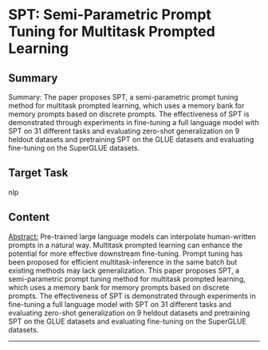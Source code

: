 # SPT: Semi-Parametric Prompt Tuning for Multitask Prompted Learning

## Summary

Summary: The paper proposes SPT, a semi-parametric prompt tuning method for multitask prompted learning, which uses a memory bank for memory prompts based on discrete prompts. The effectiveness of SPT is demonstrated through experiments in fine-tuning a full language model with SPT on 31 different tasks and evaluating zero-shot generalization on 9 heldout datasets and pretraining SPT on the GLUE datasets and evaluating fine-tuning on the SuperGLUE datasets.


## Target Task

nlp

## Content

<Abstract:>
Pre-trained large language models can interpolate human-written prompts in a natural way. Multitask prompted learning can enhance the potential for more effective downstream fine-tuning. Prompt tuning has been proposed for efficient multitask-inference in the same batch but existing methods may lack generalization. This paper proposes SPT, a semi-parametric prompt tuning method for multitask prompted learning, which uses a memory bank for memory prompts based on discrete prompts. The effectiveness of SPT is demonstrated through experiments in fine-tuning a full language model with SPT on 31 different tasks and evaluating zero-shot generalization on 9 heldout datasets and pretraining SPT on the GLUE datasets and evaluating fine-tuning on the SuperGLUE datasets.



---


